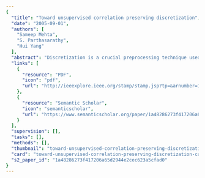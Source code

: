 ```yaml
---
{
  "title": "Toward unsupervised correlation preserving discretization",
  "date": "2005-09-01",
  "authors": [
    "Sameep Mehta",
    "S. Parthasarathy",
    "Hui Yang"
  ],
  "abstract": "Discretization is a crucial preprocessing technique used for a variety of data warehousing and mining tasks. In this paper, we present a novel PCA-based unsupervised algorithm for the discretization of continuous attributes in multivariate data sets. The algorithm leverages the underlying correlation structure in the data set to obtain the discrete intervals and ensures that the inherent correlations are preserved. Previous efforts on this problem are largely supervised and consider only piecewise correlation among attributes. We consider the correlation among continuous attributes and, at the same time, also take into account the interactions between continuous and categorical attributes. Our approach also extends easily to data sets containing missing values. We demonstrate the efficacy of the approach on real data sets and as a preprocessing step for both classification and frequent itemset mining tasks. We show that the intervals are meaningful and can uncover hidden patterns in data. We also show that large compression factors can be obtained on the discretized data sets. The approach is task independent, i.e., the same discretized data set can be used for different data mining tasks. Thus, the data sets can be discretized, compressed, and stored once and can be used again and again.",
  "links": [
    {
      "resource": "PDF",
      "icon": "pdf",
      "url": "http://ieeexplore.ieee.org/stamp/stamp.jsp?tp=&arnumber=1490525"
    },
    {
      "resource": "Semantic Scholar",
      "icon": "semanticscholar",
      "url": "https://www.semanticscholar.org/paper/1a48286273f417206a65d2944e2cec623a5cfad0"
    }
  ],
  "supervision": [],
  "tasks": [],
  "methods": [],
  "thumbnail": "toward-unsupervised-correlation-preserving-discretization-thumb.jpg",
  "card": "toward-unsupervised-correlation-preserving-discretization-card.jpg",
  "s2_paper_id": "1a48286273f417206a65d2944e2cec623a5cfad0"
}
---
```


